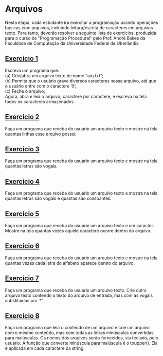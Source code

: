 # Arquivos 
Nesta etapa, cada estudante irá exercitar a programação usando operações básicas com arquivos, incluindo leitura/escrita de caracteres em arquivos texto. Para tanto, deverão resolver a seguinte lista de exercícios, produzida para o curso de "Programação Procedural" pelo Prof. André Bakes da Faculdade de Computação da Universidade Federal de Uberlândia
## [Exercício 1]()
Escreva um programa que:<br>
(a) Crie/abra um arquivo texto de nome “arq.txt”;<br>
(b) Permita que o usuário grave diversos caracteres nesse arquivo, até que o usuário entre com o caractere ‘0’;<br>
(c) Feche o arquivo;<br>
Agora, abra e leia o arquivo, caractere por caractere, e escreva na tela todos os caracteres armazenados.
## [Exercício 2]()
Faça um programa que receba do usuário um arquivo texto e mostre na tela quantas linhas esse arquivo possui.
## [Exercício 3]()
Faça um programa que receba do usuário um arquivo texto e mostre na tela quantas letras são vogais.
## [Exercício 4]()
Faça um programa que receba do usuário um arquivo texto e mostre na tela quantas letras são vogais e quantas são consoantes.
## [Exercício 5]()
Faça um programa que receba do usuário um arquivo texto e um caracter. Mostre na tela quantas vezes aquele caractere ocorre dentro do arquivo.
## [Exercício 6]()
Faça um programa que receba do usuário um arquivo texto e mostre na tela quantas vezes cada letra do alfabeto aparece dentro do arquivo.
## [Exercício 7]()
Faça um programa que receba do usuário um arquivo texto. Crie outro arquivo texto contendo o texto do arquivo de entrada, mas com as vogais substituídas por ‘*’.
## [Exercício 8]()
Faça um programa que leia o conteúdo de um arquivo e crie um arquivo com o mesmo conteúdo, mas com todas as letras minúsculas convertidas para maiúsculas. Os nomes dos arquivos serão fornecidos, via teclado, pelo usuário. A função que converte minúscula para maiúscula é o toupper(). Ela é aplicada em cada caractere da string.